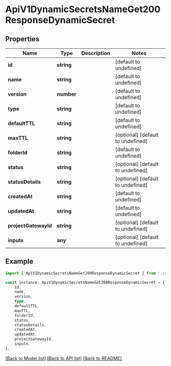 # ApiV1DynamicSecretsNameGet200ResponseDynamicSecret


## Properties

Name | Type | Description | Notes
------------ | ------------- | ------------- | -------------
**id** | **string** |  | [default to undefined]
**name** | **string** |  | [default to undefined]
**version** | **number** |  | [default to undefined]
**type** | **string** |  | [default to undefined]
**defaultTTL** | **string** |  | [default to undefined]
**maxTTL** | **string** |  | [optional] [default to undefined]
**folderId** | **string** |  | [default to undefined]
**status** | **string** |  | [optional] [default to undefined]
**statusDetails** | **string** |  | [optional] [default to undefined]
**createdAt** | **string** |  | [default to undefined]
**updatedAt** | **string** |  | [default to undefined]
**projectGatewayId** | **string** |  | [optional] [default to undefined]
**inputs** | **any** |  | [optional] [default to undefined]

## Example

```typescript
import { ApiV1DynamicSecretsNameGet200ResponseDynamicSecret } from './api';

const instance: ApiV1DynamicSecretsNameGet200ResponseDynamicSecret = {
    id,
    name,
    version,
    type,
    defaultTTL,
    maxTTL,
    folderId,
    status,
    statusDetails,
    createdAt,
    updatedAt,
    projectGatewayId,
    inputs,
};
```

[[Back to Model list]](../README.md#documentation-for-models) [[Back to API list]](../README.md#documentation-for-api-endpoints) [[Back to README]](../README.md)
